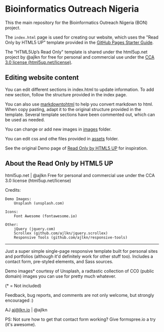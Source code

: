 # Bioinformatics Outreach Nigeria

This the main repository for the Bioinformatics Outreach Nigeria (BON) project.

The `index.html` page is used for creating our website, which uses the "Read Only by HTML5 UP" template provided in the [GitHub Pages Starter Guide](https://iqss.github.io/github_pages_guide/template.html).

The "HTML5Up’s Read Only" template is shared under the html5up.net project by @ajlkn
for free for personal and commercial use under the [CCA 3.0 license (html5up.net/license)](https://html5up.net/license).

## Editing website content

You can edit different sections in index.html to update information.
To add new section, follow the structure provided in the index page.

You can also use [markdowntohtml](https://markdowntohtml.com/) to help you convert markdown to html.
When copy pasting, adapt it to the original structure provided in the template.
Several template sections have been commented out, which can be used as needed.

You can change or add new images in [images](./images) folder.

You can edit css and othe files provided in [assets](./assets/) folder.

See the original Demo page of [Read Only by HTML5 UP](https://html5up.net/read-only) for inspiration.

## About the Read Only by HTML5 UP

html5up.net | @ajlkn
Free for personal and commercial use under the CCA 3.0 license (html5up.net/license)

Credits:

	Demo Images:
		Unsplash (unsplash.com)

	Icons:
		Font Awesome (fontawesome.io)

	Other:
		jQuery (jquery.com)
		Scrollex (github.com/ajlkn/jquery.scrollex)
		Responsive Tools (github.com/ajlkn/responsive-tools)
---

Just a super simple single-page responsive template built for personal sites and portfolios
(although it'd definitely work for other stuff too). Includes a contact form, pre-styled
elements, and Sass sources.

Demo images* courtesy of Unsplash, a radtastic collection of CC0 (public domain) images
you can use for pretty much whatever.

(* = Not included)

Feedback, bug reports, and comments are not only welcome, but strongly encouraged :)

AJ
aj@lkn.io | @ajlkn

PS: Not sure how to get that contact form working? Give formspree.io a try (it's awesome).
